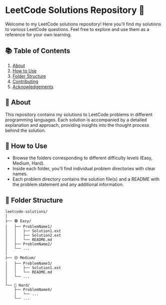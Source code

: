 # LeetCode Solutions Repository 🚀

Welcome to my LeetCode solutions repository! Here you'll find my solutions to various LeetCode questions. Feel free to explore and use them as a reference for your own learning.

## 📚 Table of Contents

1. [About](#about)
2. [How to Use](#how-to-use)
3. [Folder Structure](#folder-structure)
4. [Contributing](#contributing)
5. [Acknowledgements](#acknowledgements)

## 📖 About

This repository contains my solutions to LeetCode problems in different programming languages. Each solution is accompanied by a detailed explanation and approach, providing insights into the thought process behind the solution.

## 🚀 How to Use

- Browse the folders corresponding to different difficulty levels (Easy, Medium, Hard).
- Inside each folder, you'll find individual problem directories with clear names.
- Each problem directory contains the solution file(s) and a README with the problem statement and any additional information.

## 📂 Folder Structure

```plaintext
leetcode-solutions/
│
├── 🟢 Easy/
│   ├── ProblemName1/
│   │   ├── Solution1.ext
│   │   ├── Solution2.ext
│   │   └── README.md
│   ├── ProblemName2/
│   └── ...
│
├── 🟡 Medium/
│   ├── ProblemName3/
│   │   ├── Solution1.ext
│   │   └── README.md
│   └── ...
│
└── 🔴 Hard/
    ├── ProblemName4/
    │   └── ...
    └── ...
